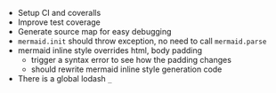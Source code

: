- Setup CI and coveralls
- Improve test coverage
- Generate source map for easy debugging
- `mermaid.init` should throw exception, no need to call `mermaid.parse`
- mermaid inline style overrides html, body padding
    - trigger a syntax error to see how the padding changes
    - should rewrite mermaid inline style generation code
- There is a global lodash `_`
